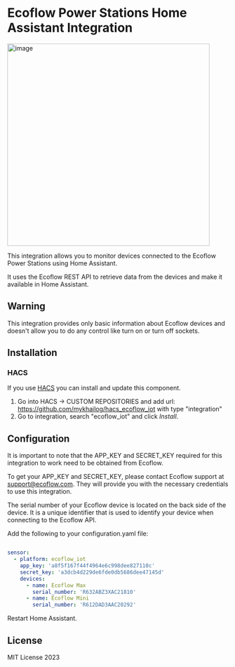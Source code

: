# Ecoflow Power Stations Home Assistant Integration

<img width="461" alt="image" src="https://user-images.githubusercontent.com/1454659/213213276-073f4356-0e05-419b-b38c-1c8e76b1f0cd.png">


This integration allows you to monitor devices connected to the Ecoflow Power Stations using Home Assistant.

It uses the Ecoflow REST API to retrieve data from the devices and make it available in Home Assistant.


## Warning

This integration provides only basic information about Ecoflow devices and doesn't allow you to do any control like turn on or turn off sockets.

## Installation

### HACS
If you use [HACS](https://hacs.xyz/) you can install and update this component.

1. Go into HACS -> CUSTOM REPOSITORIES and add url: https://github.com/mykhailog/hacs_ecoflow_iot with type "integration"
2. Go to integration, search "ecoflow_iot" and click *Install*.




## Configuration 

It is important to note that the APP_KEY and SECRET_KEY required for this integration to work need to be obtained from Ecoflow.

To get your APP_KEY and SECRET_KEY, please contact Ecoflow support at support@ecoflow.com. 
They will provide you with the necessary credentials to use this integration. 

The serial number of your Ecoflow device is located on the back side of the device. It is a unique identifier that is used to identify your device when connecting to the Ecoflow API.

Add the following to your configuration.yaml file:

```yaml 

sensor:
  - platform: ecoflow_iot
    app_key: 'a8f5f167f44f4964e6c998dee827110c'  
    secret_key: 'a3dcb4d229de6fde0db5686dee47145d' 
    devices:
      - name: Ecoflow Max
        serial_number: 'R632ABZ3XAC21810'
      - name: Ecoflow Mini
        serial_number: 'R612DAD3AAC20292'
```

Restart Home Assistant.



## License
MIT License 2023